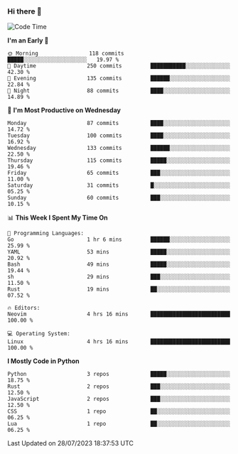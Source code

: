 ### Hi there 👋
<!--START_SECTION:waka-->
![Code Time](http://img.shields.io/badge/Code%20Time-132%20hrs%2058%20mins-blue)

**I'm an Early 🐤** 

```text
🌞 Morning                118 commits         █████░░░░░░░░░░░░░░░░░░░░   19.97 % 
🌆 Daytime                250 commits         ███████████░░░░░░░░░░░░░░   42.30 % 
🌃 Evening                135 commits         ██████░░░░░░░░░░░░░░░░░░░   22.84 % 
🌙 Night                  88 commits          ████░░░░░░░░░░░░░░░░░░░░░   14.89 % 
```
📅 **I'm Most Productive on Wednesday** 

```text
Monday                   87 commits          ████░░░░░░░░░░░░░░░░░░░░░   14.72 % 
Tuesday                  100 commits         ████░░░░░░░░░░░░░░░░░░░░░   16.92 % 
Wednesday                133 commits         ██████░░░░░░░░░░░░░░░░░░░   22.50 % 
Thursday                 115 commits         █████░░░░░░░░░░░░░░░░░░░░   19.46 % 
Friday                   65 commits          ███░░░░░░░░░░░░░░░░░░░░░░   11.00 % 
Saturday                 31 commits          █░░░░░░░░░░░░░░░░░░░░░░░░   05.25 % 
Sunday                   60 commits          ███░░░░░░░░░░░░░░░░░░░░░░   10.15 % 
```


📊 **This Week I Spent My Time On** 

```text
💬 Programming Languages: 
Go                       1 hr 6 mins         ██████░░░░░░░░░░░░░░░░░░░   25.99 % 
YAML                     53 mins             █████░░░░░░░░░░░░░░░░░░░░   20.92 % 
Bash                     49 mins             █████░░░░░░░░░░░░░░░░░░░░   19.44 % 
sh                       29 mins             ███░░░░░░░░░░░░░░░░░░░░░░   11.50 % 
Rust                     19 mins             ██░░░░░░░░░░░░░░░░░░░░░░░   07.52 % 

🔥 Editors: 
Neovim                   4 hrs 16 mins       █████████████████████████   100.00 % 

💻 Operating System: 
Linux                    4 hrs 16 mins       █████████████████████████   100.00 % 
```

**I Mostly Code in Python** 

```text
Python                   3 repos             █████░░░░░░░░░░░░░░░░░░░░   18.75 % 
Rust                     2 repos             ███░░░░░░░░░░░░░░░░░░░░░░   12.50 % 
JavaScript               2 repos             ███░░░░░░░░░░░░░░░░░░░░░░   12.50 % 
CSS                      1 repo              ██░░░░░░░░░░░░░░░░░░░░░░░   06.25 % 
Lua                      1 repo              ██░░░░░░░░░░░░░░░░░░░░░░░   06.25 % 
```




 Last Updated on 28/07/2023 18:37:53 UTC
<!--END_SECTION:waka-->

<!--
**YoganshSharma/YoganshSharma** is a ✨ _special_ ✨ repository because its `README.md` (this file) appears on your GitHub profile.

Here are some ideas to get you started:

- 🔭 I’m currently working on ...
- 🌱 I’m currently learning ...
- 👯 I’m looking to collaborate on ...
- 🤔 I’m looking for help with ...
- 💬 Ask me about ...
- 📫 How to reach me: ...
- 😄 Pronouns: ...
- ⚡ Fun fact: ...
-->
